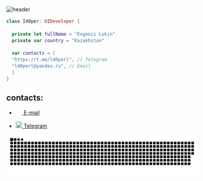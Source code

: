 ![header](https://capsule-render.vercel.app/api?type=waving&color=gradient&height=140&section=header&text=Hello,%20World!&fontSize=45&animation=twinkling&fontAlignY=38&desc=Welcome%20to%20my%20GitHub%20profile!&descAlignY=62&descAlign=50)

```swift
class I40per: UIDeveloper {

  private let fullName = "Evgenii Lukin"
  private var country = "Kazakhstan"
  
  var contacts = [
  "https://t.me/l40perl", // Telegram
  "l40perl@yandex.ru", // Email
  ]
}
```

## contacts:
- <a href="mailto:l40perl@yandex.ru"><img src="https://upload.wikimedia.org/wikipedia/commons/thumb/7/7e/Gmail_icon_%282020%29.svg/768px-Gmail_icon_%282020%29.svg.png" width=18 height=14 />  E-mail</a>

- <a href="https://t.me/l40perl"><img src="https://upload.wikimedia.org/wikipedia/commons/thumb/8/82/Telegram_logo.svg/768px-Telegram_logo.svg.png" width=18 height=18 />  Telegram</a>

![github contribution grid snake animation](https://raw.githubusercontent.com/teuchezh/teuchezh/output/github-contribution-grid-snake-dark.svg#gh-dark-mode-only)


